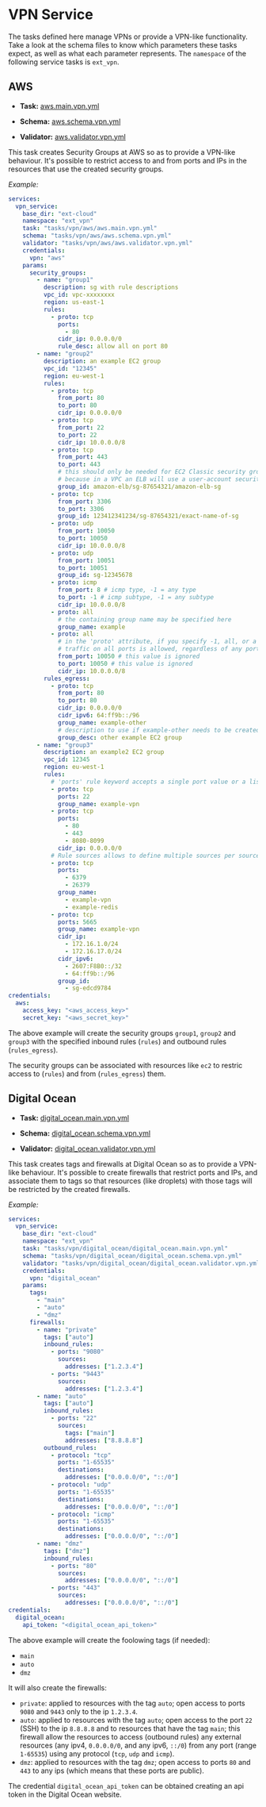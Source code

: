 # VPN Service

The tasks defined here manage VPNs or provide a VPN-like functionality. Take a look at the schema files to know which parameters these tasks expect, as well as what each parameter represents. The `namespace` of the following service tasks is `ext_vpn`.

## AWS

- **Task:** [aws.main.vpn.yml](aws/aws.main.vpn.yml)

- **Schema:** [aws.schema.vpn.yml](aws/aws.schema.vpn.yml)

- **Validator:** [aws.validator.vpn.yml](aws/aws.validator.vpn.yml)

This task creates Security Groups at AWS so as to provide a VPN-like behaviour. It's possible to restrict access to and from ports and IPs in the resources that use the created security groups.

_Example:_

```yaml
services:
  vpn_service:
    base_dir: "ext-cloud"
    namespace: "ext_vpn"
    task: "tasks/vpn/aws/aws.main.vpn.yml"
    schema: "tasks/vpn/aws/aws.schema.vpn.yml"
    validator: "tasks/vpn/aws/aws.validator.vpn.yml"
    credentials:
      vpn: "aws"
    params:
      security_groups:
        - name: "group1"
          description: sg with rule descriptions
          vpc_id: vpc-xxxxxxxx
          region: us-east-1
          rules:
            - proto: tcp
              ports:
                - 80
              cidr_ip: 0.0.0.0/0
              rule_desc: allow all on port 80
        - name: "group2"
          description: an example EC2 group
          vpc_id: "12345"
          region: eu-west-1
          rules:
            - proto: tcp
              from_port: 80
              to_port: 80
              cidr_ip: 0.0.0.0/0
            - proto: tcp
              from_port: 22
              to_port: 22
              cidr_ip: 10.0.0.0/8
            - proto: tcp
              from_port: 443
              to_port: 443
              # this should only be needed for EC2 Classic security group rules
              # because in a VPC an ELB will use a user-account security group
              group_id: amazon-elb/sg-87654321/amazon-elb-sg
            - proto: tcp
              from_port: 3306
              to_port: 3306
              group_id: 123412341234/sg-87654321/exact-name-of-sg
            - proto: udp
              from_port: 10050
              to_port: 10050
              cidr_ip: 10.0.0.0/8
            - proto: udp
              from_port: 10051
              to_port: 10051
              group_id: sg-12345678
            - proto: icmp
              from_port: 8 # icmp type, -1 = any type
              to_port: -1 # icmp subtype, -1 = any subtype
              cidr_ip: 10.0.0.0/8
            - proto: all
              # the containing group name may be specified here
              group_name: example
            - proto: all
              # in the 'proto' attribute, if you specify -1, all, or a protocol number other than tcp, udp, icmp, or 58 (ICMPv6),
              # traffic on all ports is allowed, regardless of any ports you specify
              from_port: 10050 # this value is ignored
              to_port: 10050 # this value is ignored
              cidr_ip: 10.0.0.0/8
          rules_egress:
            - proto: tcp
              from_port: 80
              to_port: 80
              cidr_ip: 0.0.0.0/0
              cidr_ipv6: 64:ff9b::/96
              group_name: example-other
              # description to use if example-other needs to be created
              group_desc: other example EC2 group
        - name: "group3"
          description: an example2 EC2 group
          vpc_id: 12345
          region: eu-west-1
          rules:
            # 'ports' rule keyword accepts a single port value or a list of values including ranges (from_port-to_port).
            - proto: tcp
              ports: 22
              group_name: example-vpn
            - proto: tcp
              ports:
                - 80
                - 443
                - 8080-8099
              cidr_ip: 0.0.0.0/0
            # Rule sources allows to define multiple sources per source type as well as multiple source types per rule.
            - proto: tcp
              ports:
                - 6379
                - 26379
              group_name:
                - example-vpn
                - example-redis
            - proto: tcp
              ports: 5665
              group_name: example-vpn
              cidr_ip:
                - 172.16.1.0/24
                - 172.16.17.0/24
              cidr_ipv6:
                - 2607:F8B0::/32
                - 64:ff9b::/96
              group_id:
                - sg-edcd9784
credentials:
  aws:
    access_key: "<aws_access_key>"
    secret_key: "<aws_secret_key>"
```

The above example will create the security groups `group1`, `group2` and `group3` with the specified inbound rules (`rules`) and outbound rules (`rules_egress`).

The security groups can be associated with resources like `ec2` to restric access to (`rules`) and from (`rules_egress`) them.

## Digital Ocean

- **Task:** [digital_ocean.main.vpn.yml](digital_ocean/digital_ocean.main.vpn.yml)

- **Schema:** [digital_ocean.schema.vpn.yml](digital_ocean/digital_ocean.schema.vpn.yml)

- **Validator:** [digital_ocean.validator.vpn.yml](digital_ocean/digital_ocean.validator.vpn.yml)

This task creates tags and firewalls at Digital Ocean so as to provide a VPN-like behaviour. It's possible to create firewalls that restrict ports and IPs, and associate them to tags so that resources (like droplets) with those tags will be restricted by the created firewalls.

_Example:_

```yaml
services:
  vpn_service:
    base_dir: "ext-cloud"
    namespace: "ext_vpn"
    task: "tasks/vpn/digital_ocean/digital_ocean.main.vpn.yml"
    schema: "tasks/vpn/digital_ocean/digital_ocean.schema.vpn.yml"
    validator: "tasks/vpn/digital_ocean/digital_ocean.validator.vpn.yml"
    credentials:
      vpn: "digital_ocean"
    params:
      tags:
        - "main"
        - "auto"
        - "dmz"
      firewalls:
        - name: "private"
          tags: ["auto"]
          inbound_rules:
            - ports: "9080"
              sources:
                addresses: ["1.2.3.4"]
            - ports: "9443"
              sources:
                addresses: ["1.2.3.4"]
        - name: "auto"
          tags: ["auto"]
          inbound_rules:
            - ports: "22"
              sources:
                tags: ["main"]
                addresses: ["8.8.8.8"]
          outbound_rules:
            - protocol: "tcp"
              ports: "1-65535"
              destinations:
                addresses: ["0.0.0.0/0", "::/0"]
            - protocol: "udp"
              ports: "1-65535"
              destinations:
                addresses: ["0.0.0.0/0", "::/0"]
            - protocol: "icmp"
              ports: "1-65535"
              destinations:
                addresses: ["0.0.0.0/0", "::/0"]
        - name: "dmz"
          tags: ["dmz"]
          inbound_rules:
            - ports: "80"
              sources:
                addresses: ["0.0.0.0/0", "::/0"]
            - ports: "443"
              sources:
                addresses: ["0.0.0.0/0", "::/0"]
credentials:
  digital_ocean:
    api_token: "<digital_ocean_api_token>"
```

The above example will create the foolowing tags (if needed):

- `main`
- `auto`
- `dmz`

It will also create the firewalls:

- `private`: applied to resources with the tag `auto`; open access to ports `9080` and `9443` only to the ip `1.2.3.4`.
- `auto`: applied to resources with the tag `auto`; open access to the port `22` (SSH) to the ip `8.8.8.8` and to resources that have the tag `main`; this firewall allow the resources to access (outbound rules) any external resources (any ipv4, `0.0.0.0/0`, and any ipv6, `::/0`) from any port (range `1-65535`) using any protocol (`tcp`, `udp` and `icmp`).
- `dmz`: applied to resources with the tag `dmz`; open access to ports `80` and `443` to any ips (which means that these ports are public).

The credential `digital_ocean_api_token` can be obtained creating an api token in the Digital Ocean website.
